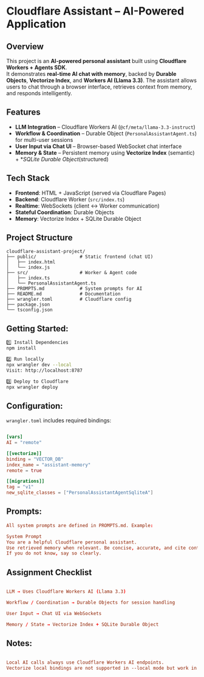 # Cloudflare Assistant – AI-Powered Application

## Overview
This project is an **AI-powered personal assistant** built using **Cloudflare Workers + Agents SDK**.  
It demonstrates **real-time AI chat with memory**, backed by **Durable Objects**, **Vectorize Index**, and **Workers AI (Llama 3.3)**. The assistant allows users to chat through a browser interface, retrieves context from memory, and responds intelligently.

## Features
- **LLM Integration** – Cloudflare Workers AI (`@cf/meta/llama-3.3-instruct`)  
- **Workflow & Coordination** – Durable Object (`PersonalAssistantAgent.ts`) for multi-user sessions  
- **User Input via Chat UI** – Browser-based WebSocket chat interface  
- **Memory & State** – Persistent memory using **Vectorize Index** (semantic) + **SQLite Durable Object*(structured)  

## Tech Stack
- **Frontend**: HTML + JavaScript (served via Cloudflare Pages)  
- **Backend**: Cloudflare Worker (`src/index.ts`)  
- **Realtime**: WebSockets (client ↔ Worker communication)  
- **Stateful Coordination**: Durable Objects  
- **Memory**: Vectorize Index + SQLite Durable Object  

## Project Structure
```text
cloudflare-assistant-project/
├── public/                # Static frontend (chat UI)
│   ├── index.html
│   └── index.js
├── src/                   # Worker & Agent code
│   ├── index.ts
│   └── PersonalAssistantAgent.ts
├── PROMPTS.md             # System prompts for AI
├── README.md              # Documentation
├── wrangler.toml          # Cloudflare config
├── package.json
└── tsconfig.json
```


## Getting Started:

```bash
1️⃣ Install Dependencies
npm install

2️⃣ Run locally
npx wrangler dev --local
Visit: http://localhost:8787

3️⃣ Deploy to Cloudflare
npx wrangler deploy
`````

## Configuration:

`wrangler.toml` includes required bindings:
```toml

[vars]
AI = "remote"

[[vectorize]]
binding = "VECTOR_DB"
index_name = "assistant-memory"
remote = true

[[migrations]]
tag = "v1"
new_sqlite_classes = ["PersonalAssistantAgentSqliteA"]
`````

## Prompts:
```toml
All system prompts are defined in PROMPTS.md. Example:

System Prompt
You are a helpful Cloudflare personal assistant.
Use retrieved memory when relevant. Be concise, accurate, and cite context inline.
If you do not know, say so clearly.
`````

## Assignment Checklist
```toml

LLM → Uses Cloudflare Workers AI (Llama 3.3)

Workflow / Coordination → Durable Objects for session handling

User Input → Chat UI via WebSockets

Memory / State → Vectorize Index + SQLite Durable Object
`````

## Notes:
```toml

Local AI calls always use Cloudflare Workers AI endpoints.
Vectorize local bindings are not supported in --local mode but work in deployed environments.
`````